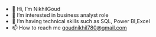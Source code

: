 - 👋 Hi, I’m NikhilGoud
- 👀 I’m interested in business  analyst role
- 🌱 I’m having technical skills such as SQL, Power BI,Excel
- 📫 How to reach me goudnikhil780@gmail.com



